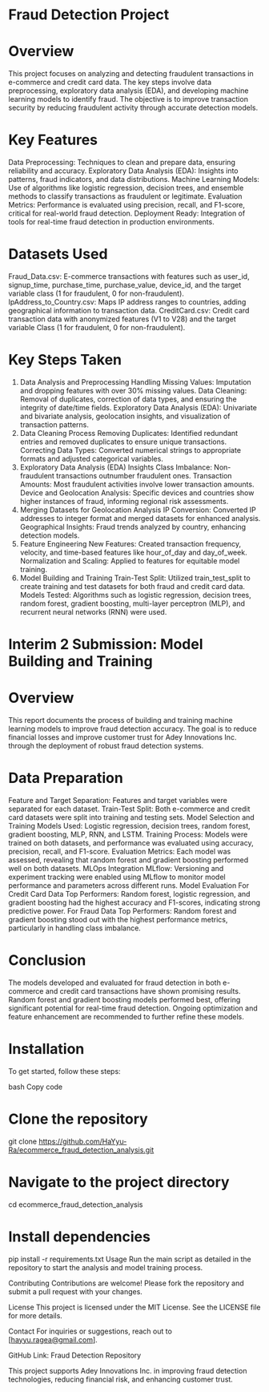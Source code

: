 # Fraud Detection Project
# Overview
This project focuses on analyzing and detecting fraudulent transactions in e-commerce and credit card data. The key steps involve data preprocessing, exploratory data analysis (EDA), and developing machine learning models to identify fraud. The objective is to improve transaction security by reducing fraudulent activity through accurate detection models.

# Key Features
Data Preprocessing: Techniques to clean and prepare data, ensuring reliability and accuracy.
Exploratory Data Analysis (EDA): Insights into patterns, fraud indicators, and data distributions.
Machine Learning Models: Use of algorithms like logistic regression, decision trees, and ensemble methods to classify transactions as fraudulent or legitimate.
Evaluation Metrics: Performance is evaluated using precision, recall, and F1-score, critical for real-world fraud detection.
Deployment Ready: Integration of tools for real-time fraud detection in production environments.
# Datasets Used
Fraud_Data.csv: E-commerce transactions with features such as user_id, signup_time, purchase_time, purchase_value, device_id, and the target variable class (1 for fraudulent, 0 for non-fraudulent).
IpAddress_to_Country.csv: Maps IP address ranges to countries, adding geographical information to transaction data.
CreditCard.csv: Credit card transaction data with anonymized features (V1 to V28) and the target variable Class (1 for fraudulent, 0 for non-fraudulent).
# Key Steps Taken
1. Data Analysis and Preprocessing
Handling Missing Values: Imputation and dropping features with over 30% missing values.
Data Cleaning: Removal of duplicates, correction of data types, and ensuring the integrity of date/time fields.
Exploratory Data Analysis (EDA): Univariate and bivariate analysis, geolocation insights, and visualization of transaction patterns.
2. Data Cleaning Process
Removing Duplicates: Identified redundant entries and removed duplicates to ensure unique transactions.
Correcting Data Types: Converted numerical strings to appropriate formats and adjusted categorical variables.
3. Exploratory Data Analysis (EDA) Insights
Class Imbalance: Non-fraudulent transactions outnumber fraudulent ones.
Transaction Amounts: Most fraudulent activities involve lower transaction amounts.
Device and Geolocation Analysis: Specific devices and countries show higher instances of fraud, informing regional risk assessments.
4. Merging Datasets for Geolocation Analysis
IP Conversion: Converted IP addresses to integer format and merged datasets for enhanced analysis.
Geographical Insights: Fraud trends analyzed by country, enhancing detection models.
5. Feature Engineering
New Features: Created transaction frequency, velocity, and time-based features like hour_of_day and day_of_week.
Normalization and Scaling: Applied to features for equitable model training.
6. Model Building and Training
Train-Test Split: Utilized train_test_split to create training and test datasets for both fraud and credit card data.
Models Tested: Algorithms such as logistic regression, decision trees, random forest, gradient boosting, multi-layer perceptron (MLP), and recurrent neural networks (RNN) were used.
# Interim 2 Submission: Model Building and Training
# Overview
This report documents the process of building and training machine learning models to improve fraud detection accuracy. The goal is to reduce financial losses and improve customer trust for Adey Innovations Inc. through the deployment of robust fraud detection systems.

# Data Preparation
Feature and Target Separation: Features and target variables were separated for each dataset.
Train-Test Split: Both e-commerce and credit card datasets were split into training and testing sets.
Model Selection and Training
Models Used: Logistic regression, decision trees, random forest, gradient boosting, MLP, RNN, and LSTM.
Training Process: Models were trained on both datasets, and performance was evaluated using accuracy, precision, recall, and F1-score.
Evaluation Metrics: Each model was assessed, revealing that random forest and gradient boosting performed well on both datasets.
MLOps Integration
MLflow: Versioning and experiment tracking were enabled using MLflow to monitor model performance and parameters across different runs.
Model Evaluation
For Credit Card Data
Top Performers: Random forest, logistic regression, and gradient boosting had the highest accuracy and F1-scores, indicating strong predictive power.
For Fraud Data
Top Performers: Random forest and gradient boosting stood out with the highest performance metrics, particularly in handling class imbalance.
# Conclusion
The models developed and evaluated for fraud detection in both e-commerce and credit card transactions have shown promising results. Random forest and gradient boosting models performed best, offering significant potential for real-time fraud detection. Ongoing optimization and feature enhancement are recommended to further refine these models.

# Installation
To get started, follow these steps:

bash
Copy code
# Clone the repository
git clone https://github.com/HaYyu-Ra/ecommerce_fraud_detection_analysis.git
# Navigate to the project directory
cd ecommerce_fraud_detection_analysis
# Install dependencies
pip install -r requirements.txt
Usage
Run the main script as detailed in the repository to start the analysis and model training process.

Contributing
Contributions are welcome! Please fork the repository and submit a pull request with your changes.

License
This project is licensed under the MIT License. See the LICENSE file for more details.

Contact
For inquiries or suggestions, reach out to [hayyu.ragea@gmail.com].

GitHub Link: Fraud Detection Repository

This project supports Adey Innovations Inc. in improving fraud detection technologies, reducing financial risk, and enhancing customer trust.
